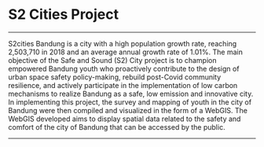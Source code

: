 # S2 Cities Project
---
S2cities Bandung is a city with a high population growth rate, reaching 2,503,710 in 2018 and an average annual growth rate of 1.01%. The main objective of the Safe and Sound (S2) City project is to champion empowered Bandung youth who proactively contribute to the design of urban space safety policy-making, rebuild post-Covid community resilience, and actively participate in the implementation of low carbon mechanisms to realize Bandung as a safe, low emission and innovative city. In implementing this project, the survey and mapping of youth in the city of Bandung were then compiled and visualized in the form of a WebGIS. The WebGIS developed aims to display spatial data related to the safety and comfort of the city of Bandung that can be accessed by the public.

---
